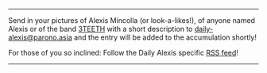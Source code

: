 
---

Send in your pictures of Alexis Mincolla (or look-a-likes!), of anyone named Alexis or of the band [3TEETH](https://en.wikipedia.org/wiki/3Teeth) with a short description to [daily-alexis@parono.asia](mailto:daily-alexis@parono.asia) and the entry will be added
to the accumulation shortly!

For those of you so inclined: Follow the Daily Alexis specific [RSS feed](/daily-alexis/rss.xml)!

---